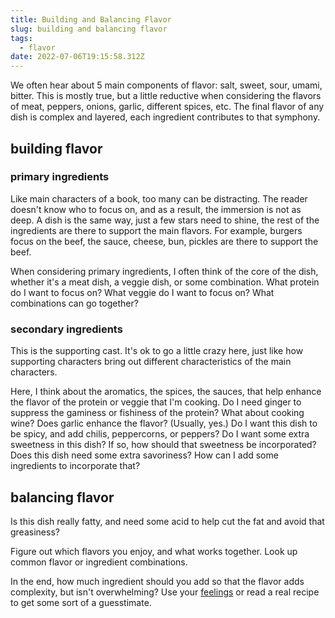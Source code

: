 ```yaml
---
title: Building and Balancing Flavor
slug: building and balancing flavor
tags:
  - flavor
date: 2022-07-06T19:15:58.312Z
---
```

We often hear about 5 main components of flavor: salt, sweet, sour, umami, bitter. This is mostly true, but a little reductive when considering the flavors of meat, peppers, onions, garlic, different spices, etc. The final flavor of any dish is complex and layered, each ingredient contributes to that symphony.

## building flavor

### primary ingredients

Like main characters of a book, too many can be distracting. The reader doesn't know who to focus on, and as a result, the immersion is not as deep. A dish is the same way, just a few stars need to shine, the rest of the ingredients are there to support the main flavors. For example, burgers focus on the beef, the sauce, cheese, bun, pickles are there to support the beef.

When considering primary ingredients, I often think of the core of the dish, whether it's a meat dish, a veggie dish, or some combination. What protein do I want to focus on? What veggie do I want to focus on? What combinations can go together?

### secondary ingredients

This is the supporting cast. It's ok to go a little crazy here, just like how supporting characters bring out different characteristics of the main characters.

Here, I think about the aromatics, the spices, the sauces, that help enhance the flavor of the protein or veggie that I'm cooking. Do I need ginger to suppress the gaminess or fishiness of the protein? What about cooking wine? Does garlic enhance the flavor? (Usually, yes.) Do I want this dish to be spicy, and add chilis, peppercorns, or peppers? Do I want some extra sweetness in this dish? If so, how should that sweetness be incorporated? Does this dish need some extra savoriness? How can I add some ingredients to incorporate that?

## balancing flavor


Is this dish really fatty, and need some acid to help cut the fat and avoid that greasiness?



Figure out which flavors you enjoy, and what works together. Look up common flavor or ingredient combinations.

In the end, how much ingredient should you add so that the flavor adds complexity, but isn't overwhelming? Use your [feelings](/principles/cooking-with-feelings) or read a real recipe to get some sort of a guesstimate.
